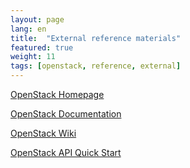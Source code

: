 ```yaml
---
layout: page
lang: en
title:  "External reference materials"
featured: true
weight: 11
tags: [openstack, reference, external]
---
```


[OpenStack Homepage](http://www.openstack.org)

[OpenStack Documentation](http://docs.openstack.org)

[OpenStack Wiki](http://wiki.openstack.org)

[OpenStack API Quick Start](http://developer.openstack.org/api-guide/quick-start/)
